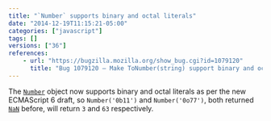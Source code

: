 ```yaml
---
title: "`Number` supports binary and octal literals"
date: "2014-12-19T11:15:21-05:00"
categories: ["javascript"]
tags: []
versions: ["36"]
references:
    - url: "https://bugzilla.mozilla.org/show_bug.cgi?id=1079120"
      title: "Bug 1079120 – Make ToNumber(string) support binary and octal literals"
---
```

The [`Number`](https://developer.mozilla.org/docs/Web/JavaScript/Reference/Global_Objects/Number) object now supports binary and octal literals as per the new ECMAScript 6 draft, so `Number('0b11')` and `Number('0o77')`, both returned [`NaN`](https://developer.mozilla.org/docs/Web/JavaScript/Reference/Global_Objects/NaN) before, will return `3` and `63` respectively.
